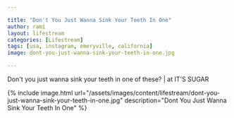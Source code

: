 ```yaml
---

title: "Don't You Just Wanna Sink Your Teeth In One"
author: rami
layout: lifestream 
categories: [Lifestream]
tags: [usa, instagram, emeryville, california] 
image: dont-you-just-wanna-sink-your-teeth-in-one.jpg

---
```


Don't you just wanna sink your teeth in one of these? | at IT'S SUGAR

{% include image.html url="/assets/images/content/lifestream/dont-you-just-wanna-sink-your-teeth-in-one.jpg" description="Dont You Just Wanna Sink Your Teeth In One" %}
